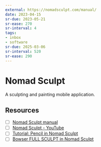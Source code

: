 ```yaml
---
external: https://nomadsculpt.com/manual/
date: 2023-04-15
sr-due: 2023-05-21
sr-ease: 270
sr-interval: 4
tags:
- inbox
- software
sr-due: 2025-03-06
sr-interval: 520
sr-ease: 290
---
```


# Nomad Sculpt

A sculpting and painting mobile application.

## Resources

- [ ] [Nomad Sculpt manual](https://nomadsculpt.com/manual/)
- [ ] [Nomad Sculpt - YouTube](https://www.youtube.com/playlist?list=PLYgW0C-nQEFNSS2llnNjkx8NpN6MXhfdI)
- [ ] [Tutorial: Pencil in Nomad Sculpt](https://ioannaladopoulou.design/tutorial-pencil-in-nomad-sculpt/)
- [ ] [Bowser FULL SCULPT in Nomad Sculpt](https://www.youtube.com/watch?v=VNiwYfuUAC4)
